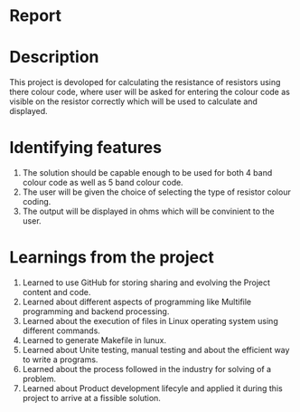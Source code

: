 # Report

# Description 
 This project is devoloped for calculating the resistance of resistors using there colour code, where user will be asked for entering the colour code as visible on the resistor correctly which will be used to calculate and displayed.
 
 # Identifying features
1. The solution should be capable enough to be used for both 4 band colour code as well as 5 band colour code.
2. The user will be given the choice of selecting the type of resistor colour coding.
3. The output will be displayed in ohms which will be convinient to the user.

# Learnings from the project
1. Learned to use GitHub for storing sharing and evolving the Project content and code.
2. Learned about different aspects of programming like Multifile programming and backend processing.
3. Learned about the execution of files in Linux operating system using different commands.
4. Learned to generate Makefile in lunux.
5. Learned about Unite testing, manual testing and about the efficient way to write a programs.
6. Learned about the process followed in the industry for solving of a problem.
7. Learned about Product development lifecyle and applied it during this project to arrive at a fissible solution. 
